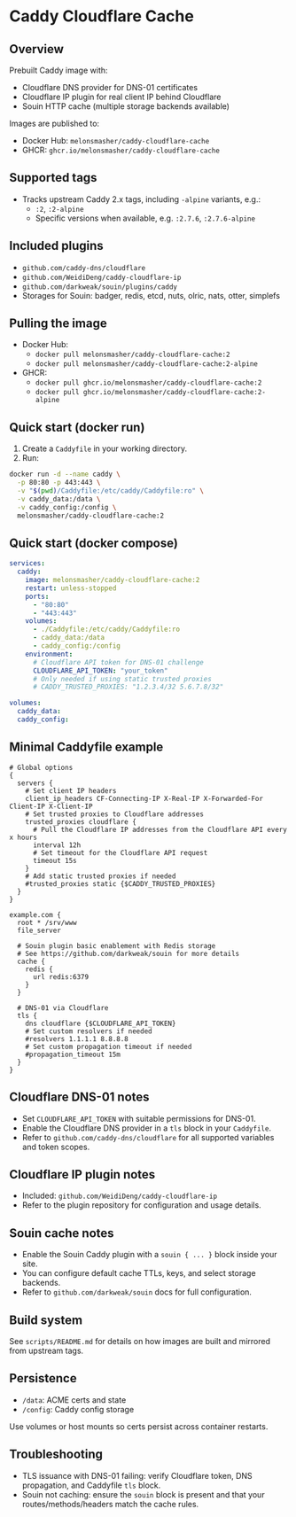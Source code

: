 # Caddy Cloudflare Cache

## Overview

Prebuilt Caddy image with:

- Cloudflare DNS provider for DNS-01 certificates
- Cloudflare IP plugin for real client IP behind Cloudflare
- Souin HTTP cache (multiple storage backends available)

Images are published to:

- Docker Hub: `melonsmasher/caddy-cloudflare-cache`
- GHCR: `ghcr.io/melonsmasher/caddy-cloudflare-cache`

## Supported tags

- Tracks upstream Caddy 2.x tags, including `-alpine` variants, e.g.:
  - `:2`, `:2-alpine`
  - Specific versions when available, e.g. `:2.7.6`, `:2.7.6-alpine`

## Included plugins

- `github.com/caddy-dns/cloudflare`
- `github.com/WeidiDeng/caddy-cloudflare-ip`
- `github.com/darkweak/souin/plugins/caddy`
- Storages for Souin: badger, redis, etcd, nuts, olric, nats, otter, simplefs

## Pulling the image

- Docker Hub:
  - `docker pull melonsmasher/caddy-cloudflare-cache:2`
  - `docker pull melonsmasher/caddy-cloudflare-cache:2-alpine`
- GHCR:
  - `docker pull ghcr.io/melonsmasher/caddy-cloudflare-cache:2`
  - `docker pull ghcr.io/melonsmasher/caddy-cloudflare-cache:2-alpine`

## Quick start (docker run)

1) Create a `Caddyfile` in your working directory.
2) Run:

```bash
docker run -d --name caddy \
  -p 80:80 -p 443:443 \
  -v "$(pwd)/Caddyfile:/etc/caddy/Caddyfile:ro" \
  -v caddy_data:/data \
  -v caddy_config:/config \
  melonsmasher/caddy-cloudflare-cache:2
```

## Quick start (docker compose)

```yaml
services:
  caddy:
    image: melonsmasher/caddy-cloudflare-cache:2
    restart: unless-stopped
    ports:
      - "80:80"
      - "443:443"
    volumes:
      - ./Caddyfile:/etc/caddy/Caddyfile:ro
      - caddy_data:/data
      - caddy_config:/config
    environment:
      # Cloudflare API token for DNS-01 challenge
      CLOUDFLARE_API_TOKEN: "your_token"
      # Only needed if using static trusted proxies
      # CADDY_TRUSTED_PROXIES: "1.2.3.4/32 5.6.7.8/32"

volumes:
  caddy_data:
  caddy_config:
```

## Minimal Caddyfile example

```caddyfile
# Global options
{
  servers {
    # Set client IP headers
    client_ip_headers CF-Connecting-IP X-Real-IP X-Forwarded-For Client-IP X-Client-IP
    # Set trusted proxies to Cloudflare addresses
    trusted_proxies cloudflare {
      # Pull the Cloudflare IP addresses from the Cloudflare API every x hours
      interval 12h
      # Set timeout for the Cloudflare API request
      timeout 15s
    }
    # Add static trusted proxies if needed
    #trusted_proxies static {$CADDY_TRUSTED_PROXIES}
  }
}

example.com {
  root * /srv/www
  file_server

  # Souin plugin basic enablement with Redis storage
  # See https://github.com/darkweak/souin for more details
  cache {
    redis {
      url redis:6379
    }
  }

  # DNS-01 via Cloudflare
  tls {
    dns cloudflare {$CLOUDFLARE_API_TOKEN}
    # Set custom resolvers if needed
    #resolvers 1.1.1.1 8.8.8.8
    # Set custom propagation timeout if needed
    #propagation_timeout 15m
  }
}
```

## Cloudflare DNS-01 notes

- Set `CLOUDFLARE_API_TOKEN` with suitable permissions for DNS-01.
- Enable the Cloudflare DNS provider in a `tls` block in your `Caddyfile`.
- Refer to `github.com/caddy-dns/cloudflare` for all supported variables and token scopes.

## Cloudflare IP plugin notes

- Included: `github.com/WeidiDeng/caddy-cloudflare-ip`
- Refer to the plugin repository for configuration and usage details.

## Souin cache notes

- Enable the Souin Caddy plugin with a `souin { ... }` block inside your site.
- You can configure default cache TTLs, keys, and select storage backends.
- Refer to `github.com/darkweak/souin` docs for full configuration.

## Build system

See `scripts/README.md` for details on how images are built and mirrored from upstream tags.

## Persistence

- `/data`: ACME certs and state
- `/config`: Caddy config storage

Use volumes or host mounts so certs persist across container restarts.

## Troubleshooting

- TLS issuance with DNS-01 failing: verify Cloudflare token, DNS propagation, and Caddyfile `tls` block.
- Souin not caching: ensure the `souin` block is present and that your routes/methods/headers match the cache rules.

